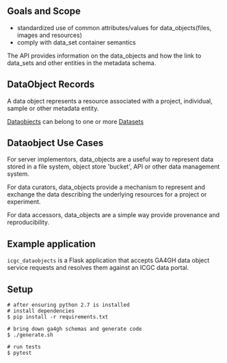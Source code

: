 
Goals and Scope
---------------

* standardized use of common attributes/values for data_objects(files, images and resources)
* comply with data_set container semantics

The API provides information on the data_objects and how the link to data_sets and other entities in the metadata schema.


DataObject Records
----------------

A data object represents a resource associated with a project, individual, sample or other metadata entity.

[Dataobjects](https://github.com/ga4gh/ga4gh-schemas/blob/data-objects/src/main/proto/ga4gh/data_objects.proto#L28) can belong to one or more [Datasets](https://github.com/ga4gh/ga4gh-schemas/blob/master/src/main/proto/ga4gh/metadata.proto#L10)


Dataobject Use Cases
----------------

For server implementors, data_objects are a useful way
to represent data stored in a file system, object store 'bucket', API or other data management system.

For data curators, data_objects provide a mechanism to represent and exchange the data describing the underlying resources for a project or experiment.

For data accessors, data_objects are a simple way provide provenance and reproducibility.



Example application
----------------

`icgc_dataobjects` is a Flask application that accepts GA4GH data object service requests and resolves them against an ICGC data portal.



Setup
----------------

```
# after ensuring python 2.7 is installed
# install dependencies
$ pip install -r requirements.txt

# bring down ga4gh schemas and generate code
$ ./generate.sh

# run tests
$ pytest

```
